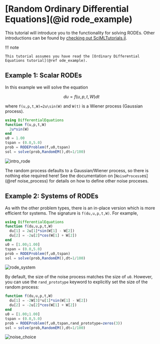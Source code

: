 # [Random Ordinary Differential Equations](@id rode_example)

This tutorial will introduce you to the functionality for solving RODEs. Other
introductions can be found by [checking out SciMLTutorials.jl](https://github.com/SciML/SciMLTutorials.jl).

!!! note

    This tutorial assumes you have read the [Ordinary Differential Equations tutorial](@ref ode_example).

## Example 1: Scalar RODEs

In this example we will solve the equation

```math
du = f(u,p,t,W)dt
```

where ``f(u,p,t,W)=2u\sin(W)`` and ``W(t)`` is a Wiener process (Gaussian process).

```julia
using DifferentialEquations
function f(u,p,t,W)
  2u*sin(W)
end
u0 = 1.00
tspan = (0.0,5.0)
prob = RODEProblem(f,u0,tspan)
sol = solve(prob,RandomEM(),dt=1/100)
```

![intro_rode](../assets/intro_rode.png)

The random process defaults to a Gaussian/Wiener process, so there is nothing
else required here! See the documentation on
[`NoiseProcess`es](@ref noise_process) for details on how to define
other noise proceses.

## Example 2: Systems of RODEs

As with the other problem types, there is an in-place version which is more
efficient for systems. The signature is `f(du,u,p,t,W)`. For example,

```julia
using DifferentialEquations
function f(du,u,p,t,W)
  du[1] = 2u[1]*sin(W[1] - W[2])
  du[2] = -2u[2]*cos(W[1] + W[2])
end
u0 = [1.00;1.00]
tspan = (0.0,5.0)
prob = RODEProblem(f,u0,tspan)
sol = solve(prob,RandomEM(),dt=1/100)
```

![rode_system](../assets/rode_system.png)

By default, the size of the noise process matches the size of `u0`. However,
you can use the `rand_prototype` keyword to explicitly set the size of the
random process:

```julia
function f(du,u,p,t,W)
  du[1] = -2W[3]*u[1]*sin(W[1] - W[2])
  du[2] = -2u[2]*cos(W[1] + W[2])
end
u0 = [1.00;1.00]
tspan = (0.0,5.0)
prob = RODEProblem(f,u0,tspan,rand_prototype=zeros(3))
sol = solve(prob,RandomEM(),dt=1/100)
```

![noise_choice](../assets/noise_choice.png)

